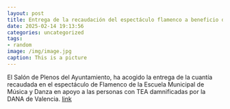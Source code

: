 ```yaml
---
layout: post
title: Entrega de la recaudación del espectáculo flamenco a beneficio de la DANA de Valencia
date: 2025-02-14 19:13:56
categories: uncategorized
tags:
- random
image: /img/image.jpg
caption: This is a picture
---
```

El Salón de Plenos del Ayuntamiento, ha acogido la entrega de la cuantía recaudada en el espectáculo de Flamenco de la Escuela Municipal de Música y Danza en apoyo a las personas con TEA damnificadas por la DANA de Valencia.   [link](https://www.ayto-villacanada.es/noticias/entrega-de-la-recaudacion-del-espectaculo-flamenco-a-beneficio-de-la-dana-de-valencia/)
